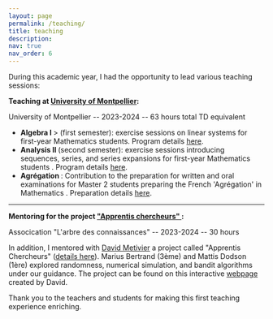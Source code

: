 ```yaml
---
layout: page
permalink: /teaching/
title: teaching 
description: 
nav: true
nav_order: 6
---
```


<p>During this academic year, I had the opportunity to lead various teaching sessions:</p>

<p> <strong> Teaching at <a href="https://maths-fds.edu.umontpellier.fr/">University of Montpellier</a>: </strong> </p>
<p>University of Montpellier -- 2023-2024 -- 63 hours total TD equivalent
<ul>
  <li> <strong> Algebra I </strong>> (first semester): exercise sessions on linear systems for first-year Mathematics students. Program details <a href="https://formations.umontpellier.fr/fr/formations/licence-XA/l1-portail-mathematiques-et-ses-applications-KNYL57V4/l1-mathematiques-et-ses-applications-LEO1YPFM/l1-maths-mineure-info-KNYL6D5Y/l1-porfil-mineure-info-choix-1-LEO2MUTM/algebre-i-systemes-lineaires-KO8DNX5L.html">here</a>.</li>
  
  <li> <strong> Analysis II </strong> (second semester): exercise sessions introducing sequences, series, and series expansions for first-year Mathematics students . Program details <a href="https://formations.umontpellier.fr/fr/formations/licence-XA/l1-portail-mathematiques-et-ses-applications-KNYL57V4/l1-mathematiques-et-ses-applications-LEO1YPFM/l1-maths-mineure-info-KNYL6D5Y/analyse-ii-suites-series-developpements-limites-KO8DO78J.html">here</a>.</li>
  
  <li> <strong> Agrégation </strong> : Contribution to the preparation for written and oral examinations for Master 2 students preparing the French 'Agrégation' in Mathematics . Preparation details <a href="https://formations.umontpellier.fr/fr/formations/master-XB/master-mathematiques-ME157//preparation-a-l-agregation-externe-de-mathematiques-prepa-agreg-PR500.html">here</a>.</li>
</ul>

<hr />

<p> <strong> Mentoring for the project  <a href="https://arbre-des-connaissances-apsr.org/nos-actions/les-apprentis-chercheurs/"> "Apprentis chercheurs" </a>: </strong> </p>
 
<p> Assocication "L'arbre des connaissances" -- 2023-2024 -- 30 hours </p>

<p>In addition, I mentored with <a href="https://davidmetivier.mistea.inrae.fr/">David Metivier</a> a project called "Apprentis Chercheurs" (<a href="https://arbre-des-connaissances-apsr.org/nos-actions/les-apprentis-chercheurs/">details here</a>). Marius Bertrand (3ème) and Mattis Dodson (1ère) explored randomness, numerical simulation, and bandit algorithms under our guidance. The project can be found on this interactive <a href="https://dmetivie.github.io/Pluto_export/pluto_apprentis_chercheur.html">webpage</a> created by David.</p>

<p>Thank you to the teachers and students for making this first teaching experience enriching.</p>
